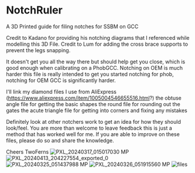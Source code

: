 # NotchRuler
A 3D Printed guide for filing notches for SSBM on GCC

Credit to Kadano for providing his notching diagrams that I referenced while modelling this 3D File.
Credit to Lum for adding the cross brace supports to prevent the legs snapping.

It doesn't get you all the way there but should help get you close, which is good enough when calibrating on a PhobGCC.
Notching on OEM is much harder this file is really intended to get you started notching for phob, notching for OEM GCC
is significantly harder.

I'll link my diamond files I use from AliExpress (https://www.aliexpress.com/item/1005004546655516.html?)
the obtuse angle file for getting the basic shapes
the round file for rounding out the gates
the acute triangle file for getting into corners and fixing any mistakes

Definitely look at other notchers work to get an idea for how they should look/feel. You are more than welcome to leave feedback
this is just a method that has worked well for me. If you are able to improve on these files, please do so and share the knowledge.

Cheers
TwoFerns
![PXL_20240317_015017030 MP](https://github.com/TwoFerns/NotchRuler/assets/62078998/afc0a92d-9fdc-4312-a1a5-69df4d626ca1)
![PXL_20240413_204227554_exported_0](https://github.com/TwoFerns/NotchRuler/assets/62078998/8fd26ab1-a9d6-4346-8d1c-a018d5a77a1f)
![PXL_20240325_051437988 MP](https://github.com/TwoFerns/NotchRuler/assets/62078998/bb8daeed-a100-492a-9778-b552828d29ac)
![PXL_20240326_051915560 MP](https://github.com/TwoFerns/NotchRuler/assets/62078998/b08f8cb0-befb-4835-9ca4-98e4a070e1a8)
![files](https://github.com/TwoFerns/NotchRuler/assets/62078998/4ebfcfd9-c445-489c-bce6-d40681a8f89d)

